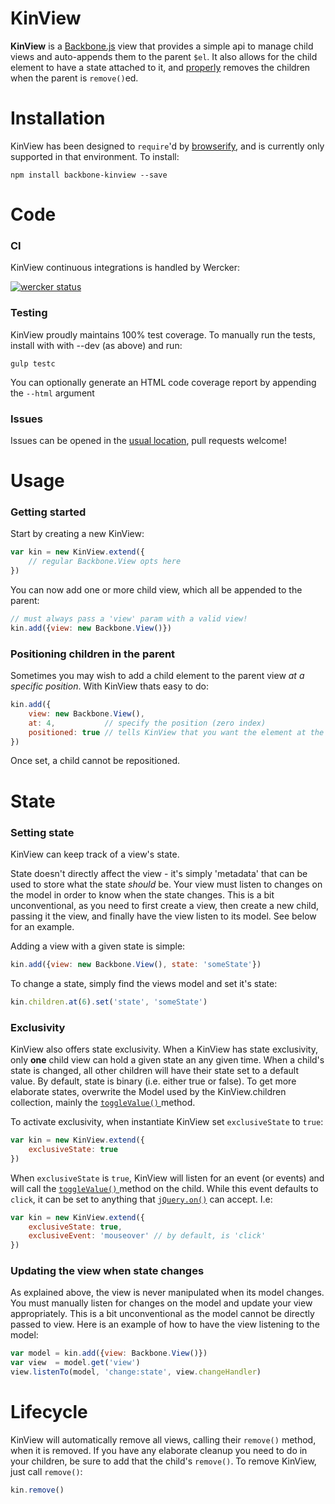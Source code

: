 # KinView
**KinView** is a [Backbone.js](http://backbonejs.org) view that provides a simple api to manage child views and auto-appends them to the parent `$el`. It also allows for the child element to have a state attached to it, and [properly](http://backbonejs.org/#View-remove) removes the children when the parent is `remove()`ed.

# Installation

KinView has been designed to ```require```'d by [browserify](http://browserify.org/), and is currently only supported in that environment. To install:

```
npm install backbone-kinview --save
```

# Code

### CI
KinView continuous integrations is handled by Wercker:

[![wercker status](https://app.wercker.com/status/2efbc54680052f799976eec1a2d029cd/m "wercker status")](https://app.wercker.com/project/bykey/2efbc54680052f799976eec1a2d029cd)

### Testing
KinView proudly maintains 100% test coverage. To manually run the tests, install with with --dev (as above) and run:

```
gulp testc
```

You can optionally generate an HTML code coverage report by appending the `--html` argument

### Issues
Issues can be opened in the [usual location](https://github.com/mbrevda/backbone-kinview/issues), pull requests welcome!

# Usage
### Getting started

Start by creating a new KinView:

```js
var kin = new KinView.extend({
    // regular Backbone.View opts here
})
```

You can now add one or more child view, which all be appended to the parent:

```js
// must always pass a 'view' param with a valid view!
kin.add({view: new Backbone.View()})
```

### Positioning children in the parent
Sometimes you may wish to add a child element to the parent view *at a specific position*. With KinView thats easy to do:

```js
kin.add({
    view: new Backbone.View(),
    at: 4,           // specify the position (zero index)
    positioned: true // tells KinView that you want the element at the `at` position
})
```
Once set, a child cannot be repositioned.

# State
### Setting state
KinView can keep track of a view's state.

State doesn't directly affect the view - it's simply 'metadata' that can be used to store what the state *should* be. Your view must listen to changes on the model in order to know when the
state changes. This is a bit unconventional, as you need to first create a view, 
then create a new child, passing it the view, and finally have the view listen
to its model. See below for an example.

Adding a view with a given state is simple:

```js
kin.add({view: new Backbone.View(), state: 'someState'})
```

To change a state, simply find the views model and set it's state:

```js
kin.children.at(6).set('state', 'someState')
```

### Exclusivity
KinView also offers state exclusivity. When a KinView has state exclusivity, only **one** child view can hold a given state an any given time. When a child's state is changed, all other children will have their state set to a default value. By default, state is binary (i.e. either true or false). To get more elaborate states, overwrite the Model used by the KinView.children collection, mainly the [`toggleValue()` ](https://github.com/mbrevda/backbone-kinview/blob/master/src/models/model.js#L18-L20) method.

To activate exclusivity, when instantiate KinView set `exclusiveState` to `true`:

```js
var kin = new KinView.extend({
    exclusiveState: true
})
```

When `exclusiveState` is `true`, KinView will listen for an event (or events) and will call the [`toggleValue()` ](https://github.com/mbrevda/backbone-kinview/blob/master/src/models/model.js#L18) method on the child. While this event defaults to `click`, it can be set to anything that [`jQuery.on()`](http://api.jquery.com/on/) can accept. I.e:

```js
var kin = new KinView.extend({
    exclusiveState: true,
    exclusiveEvent: 'mouseover' // by default, is 'click'
})
```

### Updating the view when state changes
As explained above, the view is never manipulated when its model changes. You must
manually listen for changes on the model and update your view appropriately. This
is a bit unconventional as the model cannot be directly passed to view. Here is 
an example of how to have the view listening to the model:

```js
var model = kin.add({view: Backbone.View()})
var view  = model.get('view')
view.listenTo(model, 'change:state', view.changeHandler)
```


# Lifecycle
KinView will automatically remove all views, calling their `remove()` method, when it is removed. If you have any elaborate cleanup you need to do in your children, be sure to add that the child's `remove()`. To remove KinView, just call `remove()`:

```js
kin.remove()
```







